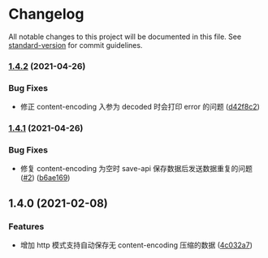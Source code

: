 # Changelog

All notable changes to this project will be documented in this file. See [standard-version](https://github.com/conventional-changelog/standard-version) for commit guidelines.

### [1.4.2](https://github.com/lzwme/simple-mock/compare/v1.4.1...v1.4.2) (2021-04-26)


### Bug Fixes

* 修正 content-encoding 入参为 decoded 时会打印 error 的问题 ([d42f8c2](https://github.com/lzwme/simple-mock/commit/d42f8c24afa6edc452b40510cf820743f2220e3e))

### [1.4.1](https://github.com/lzwme/simple-mock/compare/v1.4.0...v1.4.1) (2021-04-26)


### Bug Fixes

* 修复 content-encoding 为空时 save-api 保存数据后发送数据重复的问题([#2](https://github.com/lzwme/simple-mock/issues/2)) ([b6ae169](https://github.com/lzwme/simple-mock/commit/b6ae169699d90f02cde1ab54844d3c5fd8ca7b8e))

## 1.4.0 (2021-02-08)


### Features

* 增加 http 模式支持自动保存无 content-encoding 压缩的数据 ([4c032a7](https://github.com/lzwme/simple-mock/commit/4c032a72988ec634f1fa5439cfcb0dea746187c0))
